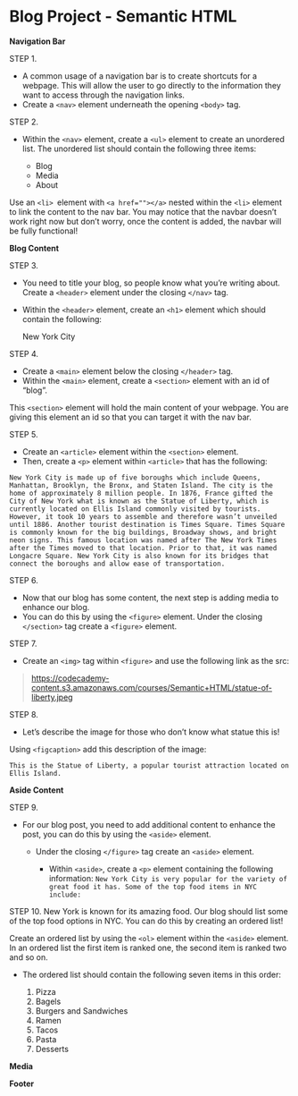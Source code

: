 # Blog Project - Semantic HTML

**Navigation Bar**

STEP 1.
* A common usage of a navigation bar is to create shortcuts for a webpage. This will allow the user to go directly to the information they want to access through the navigation links.
* Create a `<nav>` element underneath the opening `<body>` tag.

STEP 2. 
* Within the `<nav>` element, create a `<ul>` element to create an unordered list. The unordered list should contain the following three items:

    * Blog
    * Media
    * About

Use an `<li> `element with `<a href=""></a>` nested within the `<li>` element to link the content to the nav bar. You may notice that the navbar doesn’t work right now but don’t worry, once the content is added, the navbar will be fully functional!


**Blog Content**

STEP 3.
* You need to title your blog, so people know what you’re writing about. Create a `<header>` element under the closing `</nav>` tag.
* Within the `<header>` element, create an `<h1>` element which should contain the following:

    New York City
   
STEP 4.
* Create a `<main>` element below the closing `</header>` tag.
* Within the `<main>` element, create a `<section>` element with an id of “blog”.

This `<section>` element will hold the main content of your webpage. You are giving this element an id so that you can target it with the nav bar.

STEP 5.
* Create an `<article>` element within the `<section>` element.
* Then, create a `<p>` element within `<article>` that has the following:

```
New York City is made up of five boroughs which include Queens, Manhattan, Brooklyn, the Bronx, and Staten Island. The city is the home of approximately 8 million people. In 1876, France gifted the City of New York what is known as the Statue of Liberty, which is currently located on Ellis Island commonly visited by tourists. However, it took 10 years to assemble and therefore wasn’t unveiled until 1886. Another tourist destination is Times Square. Times Square is commonly known for the big buildings, Broadway shows, and bright neon signs. This famous location was named after The New York Times after the Times moved to that location. Prior to that, it was named Longacre Square. New York City is also known for its bridges that connect the boroughs and allow ease of transportation.
```
STEP 6.
* Now that our blog has some content, the next step is adding media to enhance our blog.
* You can do this by using the `<figure>` element. Under the closing `</section>` tag create a `<figure>` element.

STEP 7.
* Create an `<img>` tag within `<figure>` and use the following link as the src:

> https://codecademy-content.s3.amazonaws.com/courses/Semantic+HTML/statue-of-liberty.jpeg

STEP 8.
* Let’s describe the image for those who don’t know what statue this is!

Using `<figcaption>` add this description of the image:

`This is the Statue of Liberty, a popular tourist attraction located on Ellis Island.`

**Aside Content**

STEP 9.
* For our blog post, you need to add additional content to enhance the post, you can do this by using the `<aside>` element.

    * Under the closing `</figure>` tag create an `<aside>` element.

        * Within `<aside>`, create a `<p>` element containing the following information:
        `New York City is very popular for the variety of great food it has. Some of the top food items in NYC include:`

STEP 10.
New York is known for its amazing food. Our blog should list some of the top food options in NYC. You can do this by creating an ordered list!

Create an ordered list by using the `<ol>` element within the `<aside>` element. In an ordered list the first item is ranked one, the second item is ranked two and so on.

* The ordered list should contain the following seven items in this order:

    1. Pizza
    2. Bagels
    3. Burgers and Sandwiches
    4. Ramen
    5. Tacos
    6. Pasta
    7. Desserts

**Media**



**Footer**